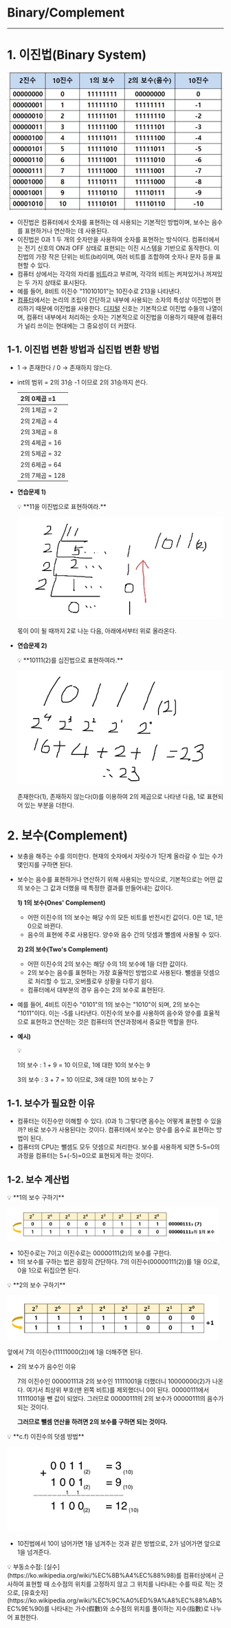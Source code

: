 # Binary/Complement

---

# 1. 이진법(**Binary System**)

![Untitled](Binary_Complement/Untitled.png)

- 이진법은 컴퓨터에서 숫자를 표현하는 데 사용되는 기본적인 방법이며, 보수는 음수를 표현하거나 연산하는 데 사용된다.
- 이진법은 0과 1 두 개의 숫자만을 사용하여 숫자를 표현하는 방식이다. 컴퓨터에서는 전기 신호의 ON과 OFF 상태로 표현되는 이진 시스템을 기반으로 동작한다. 이진법의 가장 작은 단위는 비트(bit)이며, 여러 비트를 조합하여 숫자나 문자 등을 표현할 수 있다.
- 컴퓨터 상에서는 각각의 자리를 [비트](https://ko.wikipedia.org/wiki/%EB%B9%84%ED%8A%B8_(%EB%8B%A8%EC%9C%84))라고 부르며, 각각의 비트는 켜져있거나 꺼져있는 두 가지 상태로 표시된다.
- 예를 들어, 8비트 이진수 "11010101"는 10진수로 213을 나타낸다.
- [컴퓨터](https://ko.wikipedia.org/wiki/%EC%BB%B4%ED%93%A8%ED%84%B0)에서는 논리의 조립이 간단하고 내부에 사용되는 소자의 특성상 이진법이 편리하기 때문에 이진법을 사용한다. [디지털](https://ko.wikipedia.org/wiki/%EB%94%94%EC%A7%80%ED%84%B8) 신호는 기본적으로 이진법 수들의 나열이며, 컴퓨터 내부에서 처리하는 숫자는 기본적으로 이진법을 이용하기 때문에 컴퓨터가 널리 쓰이는 현대에는 그 중요성이 더 커졌다.

## 1-1. 이진법 변환 방법과 십진법 변환 방법

- 1 → 존재한다 / 0 → 존재하지 않는다.
- int의 범위 = 2의 31승 -1 이므로 2의 31승까지 쓴다.
    
    
    | 2의 0제곱 =1  |
    | --- |
    | 2의 1제곱 = 2 |
    | 2의 2제곱 = 4 |
    | 2의 3제곱 = 8 |
    | 2의 4제곱 = 16 |
    | 2의 5제곱 = 32 |
    | 2의 6제곱 = 64 |
    | 2의 7제곱 = 128 |
- **연습문제 1)**
    
    <aside>
    💡  **11을 이진법으로 표현하여라.**
    
    ![몫이 0이 될 때까지 2로 나눈 다음, 아래에서부터 위로 올라온다.](Binary_Complement/Untitled1.png)
    
    몫이 0이 될 때까지 2로 나눈 다음, 아래에서부터 위로 올라온다.
    
    </aside>
    

- **연습문제 2)**
    
    <aside>
    💡  **10111(2)를 십진법으로 표현하여라.**
    
    ![존재한다(1), 존재하지 않는다(0)를 이용하여 2의 제곱으로 나타낸 다음, 1로 표현되어 있는 부분을 더한다.](Binary_Complement/Untitled2.png)
    
    존재한다(1), 존재하지 않는다(0)를 이용하여 2의 제곱으로 나타낸 다음, 1로 표현되어 있는 부분을 더한다.
    
    </aside>
    

# 2. **보수(Complement)**

- 보충을 해주는 수를 의미한다. 현재의 숫자에서 자릿수가 1단계 올라갈 수 있는 수가 몇인지를 구하면 된다.
- 보수는 음수를 표현하거나 연산하기 위해 사용되는 방식으로, 기본적으로는 어떤 값의 보수는 그 값과 더했을 때 특정한 결과를 만들어내는 값이다.
    
    **1) 1의 보수(Ones' Complement)**
    
    - 어떤 이진수의 1의 보수는 해당 수의 모든 비트를 반전시킨 값이다. 0은 1로, 1은 0으로 바뀐다.
    - 음수의 표현에 주로 사용된다. 양수와 음수 간의 덧셈과 뺄셈에 사용될 수 있다.
    
    **2) 2의 보수(Two's Complement)**
    
    - 어떤 이진수의 2의 보수는 해당 수의 1의 보수에 1을 더한 값이다.
    - 2의 보수는 음수를 표현하는 가장 효율적인 방법으로 사용된다. 뺄셈을 덧셈으로 처리할 수 있고, 오버플로우 상황을 다루기 쉽다.
    - 컴퓨터에서 대부분의 경우 음수는 2의 보수로 표현된다.
- 예를 들어, 4비트 이진수 "0101"의 1의 보수는 "1010"이 되며, 2의 보수는 "1011"이다. 이는 -5를 나타낸다. 이진수의 보수를 사용하여 음수와 양수를 효율적으로 표현하고 연산하는 것은 컴퓨터의 연산과정에서 중요한 역할을 한다.

- **예시)**
    
    <aside>
    💡
    
    1의 보수 : 1 + 9 = 10 이므로, 1에 대한 10의 보수는 9
    
    3의 보수 : 3 + 7 = 10 이므로, 3에 대한 10의 보수는 7
    
    </aside>
    

## 1-1. 보수가 필요한 이유

- 컴퓨터는 이진수만 이해할 수 있다. (0과 1) 그렇다면 음수는 어떻게 표현할 수 있을까? 바로 보수가 사용된다는 것이다. 컴퓨터에서 보수는 양수를 음수로 표현하는 방법이 된다.
- 컴퓨터의 CPU는 뺄셈도 모두 덧셈으로 처리한다. 보수를 사용하게 되면 5-5=0의 과정을 컴퓨터는 5+(-5)=0으로 표현되게 하는 것이다.

## 1-2. 보수 계산법

<aside>
💡 **1의 보수 구하기**

![Untitled](Binary_Complement/Untitled3.png)

- 10진수로는 7이고 이진수로는 00000111(2)의 보수를 구한다.
- 1의 보수를 구하는 법은 굉장히 간단하다. 7의 이진수(00000111(2))를 1을 0으로, 0을 1으로 뒤집으면 된다.
</aside>

<aside>
💡 **2의 보수 구하기**

![Untitled](Binary_Complement/Untitled4.png)

앞에서 7의 이진수(11111000(2))에 1을 더해주면 된다.

- 2의 보수가 음수인 이유
    
    7의 이진수인 00000111과 2의 보수인 11111001을 더했더니 10000000(2)가 나온다. 여기서 최상위 부호(맨 왼쪽 비트)를 제외했더니 0이 된다. 00000111에서 11111001을 뺀 값이 되었다. 그러므로 00000111의 2의 보수가 00000111의 음수가 되는 것이다.
    
    **그러므로 뺄셈 연산을 하려면 2의 보수를 구하면 되는 것이다.**
    
</aside>

<aside>
💡 **c.f) 이진수의 덧셈 방법**

![Untitled](Binary_Complement/Untitled5.png)

- 10진법에서 10이 넘어가면 1을 넘겨주는 것과 같은 방법으로, 2가 넘어가면 앞으로 1을 넘겨준다.
</aside>

<aside>
💡 부동소수점: [실수](https://ko.wikipedia.org/wiki/%EC%8B%A4%EC%88%98)를 컴퓨터상에서 근사하여 표현할 때 소수점의 위치를 고정하지 않고 그 위치를 나타내는 수를 따로 적는 것으로, [유효숫자](https://ko.wikipedia.org/wiki/%EC%9C%A0%ED%9A%A8%EC%88%AB%EC%9E%90)를 나타내는 가수(假數)와 소수점의 위치를 풀이하는 지수(指數)로 나누어 표현한다.

</aside>